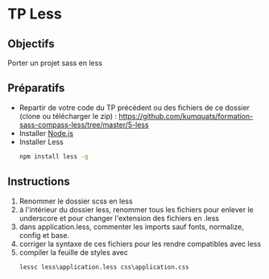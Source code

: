 # TP Less

## Objectifs
Porter un projet sass en less

## Préparatifs
- Repartir de votre code du TP précédent ou des fichiers de ce dossier (clone ou télécharger le zip) : https://github.com/kumquats/formation-sass-compass-less/tree/master/5-less
- Installer [Node.js](https://nodejs.org/en/download/)
- Installer Less
    ```cmd
    npm install less -g
    ```

## Instructions
1. Renommer le dossier scss en less
2. à l'intérieur du dossier less, renommer tous les fichiers pour enlever le underscore et pour changer l'extension des fichiers en .less
3. dans application.less, commenter les imports sauf fonts, normalize, config et base.
4. corriger la syntaxe de ces fichiers pour les rendre compatibles avec less
5. compiler la feuille de styles avec 
    ```cmd
    lessc less\application.less css\application.css
    ```